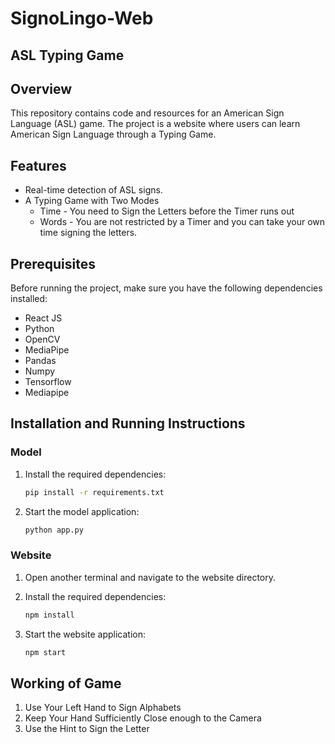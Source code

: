 ﻿# SignoLingo-Web

## ASL Typing Game

## Overview

This repository contains code and resources for an American Sign Language (ASL) game. The project is a website where users can learn American Sign Language through a Typing Game.

## Features

- Real-time detection of ASL signs.
- A Typing Game with Two Modes
   * Time - You need to Sign the Letters before the Timer runs out
   * Words - You are not restricted by a Timer and you can take your own time signing the letters.

## Prerequisites

Before running the project, make sure you have the following dependencies installed:

- React JS
- Python 
- OpenCV 
- MediaPipe
- Pandas
- Numpy
- Tensorflow
- Mediapipe

## Installation and Running Instructions

### Model

1. Install the required dependencies:

    ```bash
    pip install -r requirements.txt
    ```

2. Start the model application:

    ```bash
    python app.py
    ```

### Website

1. Open another terminal and navigate to the website directory.
2. Install the required dependencies:

    ```bash
    npm install
    ```

3. Start the website application:

    ```bash
    npm start
    ```


## Working of Game

1. Use Your Left Hand to Sign Alphabets
2. Keep Your Hand Sufficiently Close enough to the Camera
3. Use the Hint to Sign the Letter  

   
